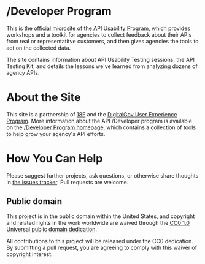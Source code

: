 /Developer Program
=============

This is the [official microsite of the API Usability Program](http://18f.github.io/API-Usability-Testing/), which provides workshops and a toolkit for agencies to collect feedback about their APIs from real or representatitve customers, and then gives agencies the tools to act on the collected data.

The site contains information about API Usability Testing sessions, the API Testing Kit, and details the lessons we've learned from analyzing dozens of agency APIs.

About the Site
==============

This site is a partnership of [18F](https://18f.gsa.gov/) and the [DigitalGov User Experience Program](https://www.digitalgov.gov/resources/digitalgov-user-experience-program/).  More information about the API /Developer program is available on the [/Developer Program homepage](https://pages.18f.gov/API-All-the-X/), which contains a collection of tools to help grow your agency's API efforts. 

How You Can Help
================

Please suggest further projects, ask questions, or otherwise share thoughts in [the issues tracker](https://github.com/18F/API-Usability-Testing/issues).  Pull requests are welcome.   

## Public domain

This project is in the public domain within the United States, and
copyright and related rights in the work worldwide are waived through
the [CC0 1.0 Universal public domain dedication](https://creativecommons.org/publicdomain/zero/1.0/).

All contributions to this project will be released under the CC0
dedication. By submitting a pull request, you are agreeing to comply
with this waiver of copyright interest.
